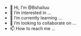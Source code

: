 - 👋 Hi, I’m @Bshailuu
- 👀 I’m interested in ...
- 🌱 I’m currently learning ...
- 💞️ I’m looking to collaborate on ...
- 📫 How to reach me ...

<!---
Bshailuu/Bshailuu is a ✨ special ✨ repository because its `README.md` (this file) appears on your GitHub profile.
You can click the Preview link to take a look at your changes.
--->
